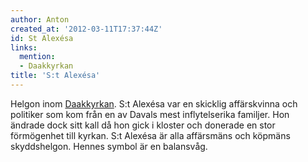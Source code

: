 ```yaml
---
author: Anton
created_at: '2012-03-11T17:37:44Z'
id: St Alexésa
links:
  mention:
  - Daakkyrkan
title: 'S:t Alexésa'
---
```


Helgon inom [Daakkyrkan]. S:t Alexésa var en skicklig affärskvinna och politiker som kom från en av
Davals mest inflytelserika familjer. Hon ändrade dock sitt kall då hon gick i kloster och donerade
en stor förmögenhet till kyrkan. S:t Alexésa är alla affärsmäns och köpmäns skyddshelgon. Hennes
symbol är en balansvåg.

  [Daakkyrkan]: Daakkyrkan
